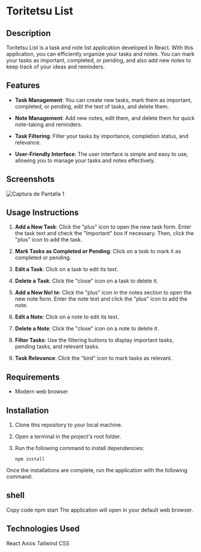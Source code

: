 # Toritetsu List

## Description
Toritetsu List is a task and note list application developed in React. With this application, you can efficiently organize your tasks and notes. You can mark your tasks as important, completed, or pending, and also add new notes to keep track of your ideas and reminders.

## Features

- **Task Management**: You can create new tasks, mark them as important, completed, or pending, edit the text of tasks, and delete them.

- **Note Management**: Add new notes, edit them, and delete them for quick note-taking and reminders.

- **Task Filtering**: Filter your tasks by importance, completion status, and relevance.

- **User-Friendly Interface**: The user interface is simple and easy to use, allowing you to manage your tasks and notes effectively.

## Screenshots
![Captura de Pantalla 1](https://github.com/space-clover/Todo-app/assets/133059097/c7e362b3-dc45-4b19-8abd-aa9d2cc1306a)
## Usage Instructions

1. **Add a New Task**: Click the "plus" icon to open the new task form. Enter the task text and check the "Important" box if necessary. Then, click the "plus" icon to add the task.

2. **Mark Tasks as Completed or Pending**: Click on a task to mark it as completed or pending.

3. **Edit a Task**: Click on a task to edit its text.

4. **Delete a Task**: Click the "close" icon on a task to delete it.

5. **Add a New No!
te**: Click the "plus" icon in the notes section to open the new note form. Enter the note text and click the "plus" icon to add the note.

6. **Edit a Note**: Click on a note to edit its text.


7. **Delete a Note**: Click the "close" icon on a note to delete it.


8. **Filter Tasks**: Use the filtering buttons to display important tasks, pending tasks, and relevant tasks.

9. **Task Relevance**: Click the "bird" icon to mark tasks as relevant.

## Requirements
- Modern web browser

## Installation
1. Clone this repository to your local machine.
2. Open a terminal in the project's root folder.
3. Run the following command to install dependencies:

   ```shell
   npm install
Once the installations are complete, run the application with the following command:

 ## shell
Copy code
npm start
The application will open in your default web browser.

## Technologies Used
React
Axios
Tailwind CSS
